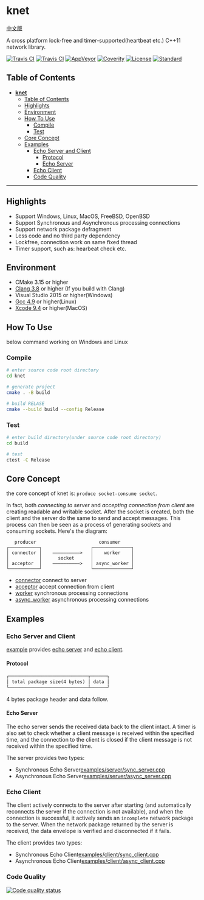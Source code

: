# **knet**

[中文版](./README_zh.md)

A cross platform lock-free and timer-supported(heartbeat etc.) C++11 network library.

[![Travis CI](https://img.shields.io/travis/kibaamor/knet/master?label=Linux&style=flat-square)](https://travis-ci.org/KibaAmor/knet)
[![Travis CI](https://img.shields.io/travis/kibaamor/knet/master?label=OSX&style=flat-square)](https://travis-ci.org/KibaAmor/knet)
[![AppVeyor](https://img.shields.io/appveyor/build/kibaamor/knet/master?label=Windows&style=flat-square)](https://ci.appveyor.com/project/KibaAmor/knet)
[![Coverity](https://img.shields.io/coverity/scan/20462?label=Coverity&style=flat-square)](https://scan.coverity.com/projects/kibaamor-knet)
[![License](https://img.shields.io/github/license/kibaamor/knet?label=License&style=flat-square)](./LICENSE)
[![Standard](https://img.shields.io/badge/C++-11-blue.svg?style=flat-square)](https://github.com/kibaamor/knet)

## Table of Contents

- [**knet**](#knet)
  - [Table of Contents](#table-of-contents)
  - [Highlights](#highlights)
  - [Environment](#environment)
  - [How To Use](#how-to-use)
    - [Compile](#compile)
    - [Test](#test)
  - [Core Concept](#core-concept)
  - [Examples](#examples)
    - [Echo Server and Client](#echo-server-and-client)
      - [Protocol](#protocol)
      - [Echo Server](#echo-server)
    - [Echo Client](#echo-client)
    - [Code Quality](#code-quality)

--------

## Highlights

- Support Windows, Linux, MacOS, FreeBSD, OpenBSD
- Support Synchronous and Asynchronous processing connections
- Support network package defragment
- Less code and no third party dependency
- Lockfree, connection work on same fixed thread
- Timer support, such as: hearbeat check etc.

## Environment

- CMake 3.15 or higher
- [Clang 3.8](http://clang.llvm.org/cxx_status.html) or higher (If you build with Clang)
- Visual Studio 2015 or higher(Windows)
- [Gcc 4.9](https://gcc.gnu.org/gcc-5/changes.html#libstdcxx) or higher(Linux)
- [Xcode 9.4](https://stackoverflow.com/questions/28094794/why-does-apple-clang-disallow-c11-thread-local-when-official-clang-supports) or higher(MacOS)

## How To Use

below command working on Windows and Linux

### Compile

```bash
# enter source code root directory
cd knet

# generate project
cmake . -B build

# build RELASE
cmake --build build --config Release
```

### Test

```bash
# enter build directory(under source code root directory)
cd build

# test
ctest -C Release
```

## Core Concept

the core concept of knet is: `produce socket-consume socket`.

In fact, both *connecting to server* and *accepting connection from client* are creating readable and writable socket. After the socket is created, both the client and the server do the same to send and accept messages. This process can then be seen as a process of generating sockets and consuming sockets. Here's the diagram:

```text
   producer                       consumer
┌───────────┐                  ┌──────────────┐   
│ connector │    ——————————>   │    worker    │            
│           │      socket      │              │   
│ acceptor  │    ——————————>   │ async_worker │       
└───────────┘                  └──────────────┘
```

- [connector](./src/kconnector.cpp) connect to server
- [acceptor](./src/kacceptor.cpp) accept connection from client
- [worker](./src/kworker.cpp) synchronous processing connections
- [async_worker](./src/kworker.cpp) asynchronous processing connections

## Examples

### Echo Server and Client

[example](./examples/) provides [echo server](./examples/server) and [echo client](./examples/client).

#### Protocol

```txt
┌─────────────────────────────┬──────┐ 
│ total package size(4 bytes) │ data │ 
└─────────────────────────────┴──────┘ 
```

4 bytes package header and data follow.

#### Echo Server

The echo server sends the received data back to the client intact.
A timer is also set to check whether a client message is received within the specified time, and the connection to the client is closed if the client message is not received within the specified time.

The server provides two types:

- Synchronous Echo Server[examples/server/sync_server.cpp](./examples/server/sync_server.cpp)
- Asynchronous Echo Server[examples/server/async_server.cpp](./examples/server/async_server.cpp)

### Echo Client

The client actively connects to the server after starting (and automatically reconnects the server if the connection is not available), and when the connection is successful, it actively sends an `incomplete` network package to the server.
When the network package returned by the server is received, the data envelope is verified and disconnected if it fails.

The client provides two types:

- Synchronous Echo Client[examples/client/sync_client.cpp](./examples/client/sync_client.cpp)
- Asynchronous Echo Client[examples/client/async_client.cpp](./examples/client/async_client.cpp)

### Code Quality

[![Code quality status](https://codescene.io/projects/7651/status.svg)](https://codescene.io/projects/7651/jobs/latest-successful/results)